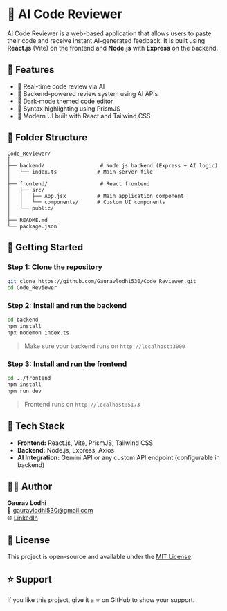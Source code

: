 
# 🤖 AI Code Reviewer

AI Code Reviewer is a web-based application that allows users to paste their code and receive instant AI-generated feedback. It is built using **React.js** (Vite) on the frontend and **Node.js** with **Express** on the backend.

## 🧠 Features

- 📄 Real-time code review via AI
- 🧠 Backend-powered review system using AI APIs
- 🌙 Dark-mode themed code editor
- 🎨 Syntax highlighting using PrismJS
- 🚀 Modern UI built with React and Tailwind CSS

## 📁 Folder Structure

```
Code_Reviewer/
│
├── backend/                  # Node.js backend (Express + AI logic)
│   └── index.ts             # Main server file
│
├── frontend/                 # React frontend
│   ├── src/
│   │   ├── App.jsx          # Main application component
│   │   └── components/      # Custom UI components
│   └── public/
│
├── README.md
└── package.json
```

## 🚀 Getting Started

### Step 1: Clone the repository

```bash
git clone https://github.com/Gauravlodhi530/Code_Reviewer.git
cd Code_Reviewer
```

### Step 2: Install and run the backend

```bash
cd backend
npm install
npx nodemon index.ts
```

> Make sure your backend runs on `http://localhost:3000`

### Step 3: Install and run the frontend

```bash
cd ../frontend
npm install
npm run dev
```

> Frontend runs on `http://localhost:5173`

## 🔧 Tech Stack

- **Frontend:** React.js, Vite, PrismJS, Tailwind CSS
- **Backend:** Node.js, Express, Axios
- **AI Integration:** Gemini API or any custom API endpoint (configurable in backend)

## 🙋‍♂️ Author

**Gaurav Lodhi**  
📧 gauravlodhi530@gmail.com  
🌐 [LinkedIn](https://www.linkedin.com/in/gauravlodhi530)

## 📄 License

This project is open-source and available under the [MIT License](LICENSE).

## ⭐️ Support

If you like this project, give it a ⭐️ on GitHub to show your support.
